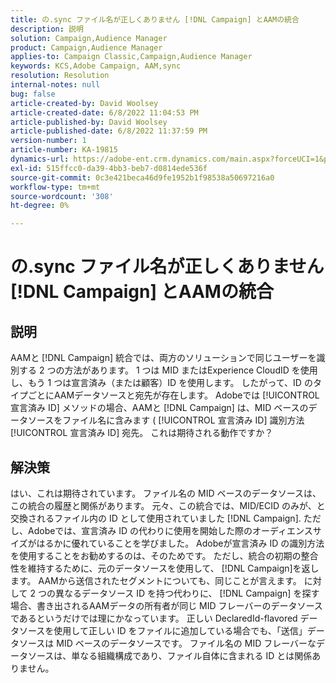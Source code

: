```yaml
---
title: の.sync ファイル名が正しくありません [!DNL Campaign] とAAMの統合
description: 説明
solution: Campaign,Audience Manager
product: Campaign,Audience Manager
applies-to: Campaign Classic,Campaign,Audience Manager
keywords: KCS,Adobe Campaign, AAM,sync
resolution: Resolution
internal-notes: null
bug: false
article-created-by: David Woolsey
article-created-date: 6/8/2022 11:04:53 PM
article-published-by: David Woolsey
article-published-date: 6/8/2022 11:37:59 PM
version-number: 1
article-number: KA-19815
dynamics-url: https://adobe-ent.crm.dynamics.com/main.aspx?forceUCI=1&pagetype=entityrecord&etn=knowledgearticle&id=7dd5f164-7fe7-ec11-bb3c-000d3a3b1f18
exl-id: 515ffcc0-da39-4bb3-beb7-d0814ede536f
source-git-commit: 0c3e421beca46d9fe1952b1f98538a50697216a0
workflow-type: tm+mt
source-wordcount: '308'
ht-degree: 0%

---
```


# の.sync ファイル名が正しくありません [!DNL Campaign] とAAMの統合

## 説明


AAMと [!DNL Campaign] 統合では、両方のソリューションで同じユーザーを識別する 2 つの方法があります。 1 つは MID またはExperience CloudID を使用し、もう 1 つは宣言済み（または顧客）ID を使用します。 したがって、ID のタイプごとにAAMデータソースと宛先が存在します。 Adobeでは [!UICONTROL 宣言済み ID] メソッドの場合、AAMと [!DNL Campaign] は、MID ベースのデータソースをファイル名に含みます ( [!UICONTROL 宣言済み ID] 識別方法 [!UICONTROL 宣言済み ID] 宛先。 これは期待される動作ですか？


## 解決策


はい、これは期待されています。 ファイル名の MID ベースのデータソースは、この統合の履歴と関係があります。 元々、この統合では、MID/ECID のみが、と交換されるファイル内の ID として使用されていました [!DNL Campaign]. ただし、Adobeでは、宣言済み ID の代わりに使用を開始した際のオーディエンスサイズがはるかに優れていることを学びました。 Adobeが宣言済み ID の識別方法を使用することをお勧めするのは、そのためです。 ただし、統合の初期の整合性を維持するために、元のデータソースを使用して、 [!DNL Campaign]を返します。 AAMから送信されたセグメントについても、同じことが言えます。 に対して 2 つの異なるデータソース ID を持つ代わりに、 [!DNL Campaign] を探す場合、書き出されるAAMデータの所有者が同じ MID フレーバーのデータソースであるというだけでは理にかなっています。 正しい DeclaredId-flavored データソースを使用して正しい ID をファイルに追加している場合でも、「送信」データソースは MID ベースのデータソースです。 ファイル名の MID フレーバーなデータソースは、単なる組織構成であり、ファイル自体に含まれる ID とは関係ありません。
